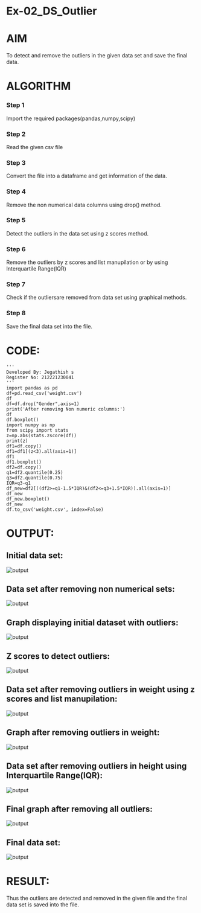 # Ex-02_DS_Outlier
# AIM
To detect and remove the outliers in the given data set and save the final data.

# ALGORITHM
### Step 1
Import the required packages(pandas,numpy,scipy)
### Step 2
Read the given csv file
### Step 3
Convert the file into a dataframe and get information of the data.
### Step 4
Remove the non numerical data columns using drop() method.
### Step 5
Detect the outliers in the data set using z scores method.
### Step 6
Remove the outliers by z scores and list manupilation or by using Interquartile Range(IQR)
### Step 7
Check if the outliersare removed from data set using graphical methods.
### Step 8
Save the final data set into the file.

# CODE:
```
'''
Developed By: Jegathish s
Register No: 212221230041
'''
import pandas as pd
df=pd.read_csv('weight.csv')
df
df=df.drop("Gender",axis=1)
print('After removing Non numeric columns:')
df
df.boxplot()
import numpy as np
from scipy import stats
z=np.abs(stats.zscore(df))
print(z)
df1=df.copy()
df1=df1[(z<3).all(axis=1)]
df1
df1.boxplot()
df2=df.copy()
q1=df2.quantile(0.25)
q3=df2.quantile(0.75)
IQR=q3-q1
df_new=df2[((df2>=q1-1.5*IQR)&(df2<=q3+1.5*IQR)).all(axis=1)]
df_new
df_new.boxplot()
df_new
df.to_csv('weight.csv', index=False)
```
# OUTPUT:
## Initial data set:
![output](s1.png)
## Data set after removing non numerical sets:
![output](s2.png)
## Graph displaying initial dataset with outliers:
![output](s3.png)
## Z scores to detect outliers:
![output](s4.png)
## Data set after removing outliers in weight using z scores and list manupilation:
![output](s5.png)
## Graph after removing outliers in weight:
![output](s6.png)
## Data set after removing outliers in height using Interquartile Range(IQR):
![output](s7.png)
## Final graph after removing all outliers:
![output](s8.png)
## Final data set:
![output](s9.png)

# RESULT:
Thus the outliers are detected and removed in the given file and the final data set is saved into the file.